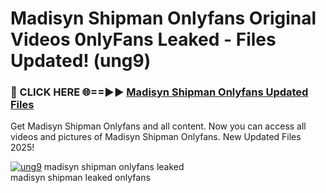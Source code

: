 # Madisyn Shipman Onlyfans Original Videos 0nlyFans Leaked - Files Updated! (ung9)

<h3>🔴 CLICK HERE 🌐==►► <a href="https://tinyurl.com/2jnfzry5" rel="nofollow">Madisyn Shipman Onlyfans Updated Files</a></h3>

Get Madisyn Shipman Onlyfans and all content. Now you can access all videos and pictures of Madisyn Shipman Onlyfans. New Updated Files 2025!

[![ung9](https://i.imgur.com/GyGTBgg.gif)](https://tinyurl.com/2jnfzry5)
madisyn shipman onlyfans leaked<br>
madisyn shipman leaked onlyfans